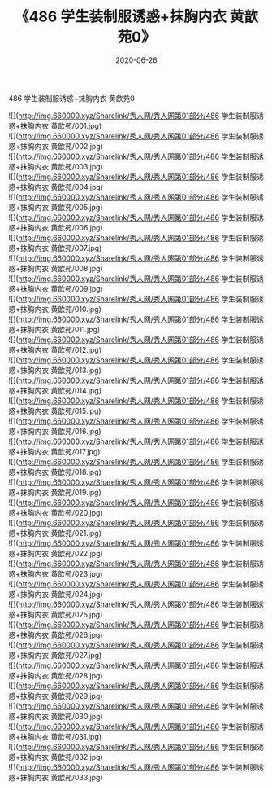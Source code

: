 ﻿---
layout: post
title:  《486 学生装制服诱惑+抹胸内衣 黄歆苑0》
date:   2020-06-26
img: http://img.660000.xyz/Sharelink/秀人网/秀人网第01部分/486 学生装制服诱惑+抹胸内衣 黄歆苑0/000.jpg
categories: [美女, 清纯, 唯美]
---

486 学生装制服诱惑+抹胸内衣 黄歆苑0

  ![](http://img.660000.xyz/Sharelink/秀人网/秀人网第01部分/486 学生装制服诱惑+抹胸内衣 黄歆苑/001.jpg) <br> ![](http://img.660000.xyz/Sharelink/秀人网/秀人网第01部分/486 学生装制服诱惑+抹胸内衣 黄歆苑/002.jpg) <br> ![](http://img.660000.xyz/Sharelink/秀人网/秀人网第01部分/486 学生装制服诱惑+抹胸内衣 黄歆苑/003.jpg) <br> ![](http://img.660000.xyz/Sharelink/秀人网/秀人网第01部分/486 学生装制服诱惑+抹胸内衣 黄歆苑/004.jpg) <br> ![](http://img.660000.xyz/Sharelink/秀人网/秀人网第01部分/486 学生装制服诱惑+抹胸内衣 黄歆苑/005.jpg) <br> ![](http://img.660000.xyz/Sharelink/秀人网/秀人网第01部分/486 学生装制服诱惑+抹胸内衣 黄歆苑/006.jpg) <br> ![](http://img.660000.xyz/Sharelink/秀人网/秀人网第01部分/486 学生装制服诱惑+抹胸内衣 黄歆苑/007.jpg) <br> ![](http://img.660000.xyz/Sharelink/秀人网/秀人网第01部分/486 学生装制服诱惑+抹胸内衣 黄歆苑/008.jpg) <br> ![](http://img.660000.xyz/Sharelink/秀人网/秀人网第01部分/486 学生装制服诱惑+抹胸内衣 黄歆苑/009.jpg) <br> ![](http://img.660000.xyz/Sharelink/秀人网/秀人网第01部分/486 学生装制服诱惑+抹胸内衣 黄歆苑/010.jpg) <br> ![](http://img.660000.xyz/Sharelink/秀人网/秀人网第01部分/486 学生装制服诱惑+抹胸内衣 黄歆苑/011.jpg) <br> ![](http://img.660000.xyz/Sharelink/秀人网/秀人网第01部分/486 学生装制服诱惑+抹胸内衣 黄歆苑/012.jpg) <br> ![](http://img.660000.xyz/Sharelink/秀人网/秀人网第01部分/486 学生装制服诱惑+抹胸内衣 黄歆苑/013.jpg) <br> ![](http://img.660000.xyz/Sharelink/秀人网/秀人网第01部分/486 学生装制服诱惑+抹胸内衣 黄歆苑/014.jpg) <br> ![](http://img.660000.xyz/Sharelink/秀人网/秀人网第01部分/486 学生装制服诱惑+抹胸内衣 黄歆苑/015.jpg) <br> ![](http://img.660000.xyz/Sharelink/秀人网/秀人网第01部分/486 学生装制服诱惑+抹胸内衣 黄歆苑/016.jpg) <br> ![](http://img.660000.xyz/Sharelink/秀人网/秀人网第01部分/486 学生装制服诱惑+抹胸内衣 黄歆苑/017.jpg) <br> ![](http://img.660000.xyz/Sharelink/秀人网/秀人网第01部分/486 学生装制服诱惑+抹胸内衣 黄歆苑/018.jpg) <br> ![](http://img.660000.xyz/Sharelink/秀人网/秀人网第01部分/486 学生装制服诱惑+抹胸内衣 黄歆苑/019.jpg) <br> ![](http://img.660000.xyz/Sharelink/秀人网/秀人网第01部分/486 学生装制服诱惑+抹胸内衣 黄歆苑/020.jpg) <br> ![](http://img.660000.xyz/Sharelink/秀人网/秀人网第01部分/486 学生装制服诱惑+抹胸内衣 黄歆苑/021.jpg) <br> ![](http://img.660000.xyz/Sharelink/秀人网/秀人网第01部分/486 学生装制服诱惑+抹胸内衣 黄歆苑/022.jpg) <br> ![](http://img.660000.xyz/Sharelink/秀人网/秀人网第01部分/486 学生装制服诱惑+抹胸内衣 黄歆苑/023.jpg) <br> ![](http://img.660000.xyz/Sharelink/秀人网/秀人网第01部分/486 学生装制服诱惑+抹胸内衣 黄歆苑/024.jpg) <br> ![](http://img.660000.xyz/Sharelink/秀人网/秀人网第01部分/486 学生装制服诱惑+抹胸内衣 黄歆苑/025.jpg) <br> ![](http://img.660000.xyz/Sharelink/秀人网/秀人网第01部分/486 学生装制服诱惑+抹胸内衣 黄歆苑/026.jpg) <br> ![](http://img.660000.xyz/Sharelink/秀人网/秀人网第01部分/486 学生装制服诱惑+抹胸内衣 黄歆苑/027.jpg) <br> ![](http://img.660000.xyz/Sharelink/秀人网/秀人网第01部分/486 学生装制服诱惑+抹胸内衣 黄歆苑/028.jpg) <br> ![](http://img.660000.xyz/Sharelink/秀人网/秀人网第01部分/486 学生装制服诱惑+抹胸内衣 黄歆苑/029.jpg) <br> ![](http://img.660000.xyz/Sharelink/秀人网/秀人网第01部分/486 学生装制服诱惑+抹胸内衣 黄歆苑/030.jpg) <br> ![](http://img.660000.xyz/Sharelink/秀人网/秀人网第01部分/486 学生装制服诱惑+抹胸内衣 黄歆苑/031.jpg) <br> ![](http://img.660000.xyz/Sharelink/秀人网/秀人网第01部分/486 学生装制服诱惑+抹胸内衣 黄歆苑/032.jpg) <br> ![](http://img.660000.xyz/Sharelink/秀人网/秀人网第01部分/486 学生装制服诱惑+抹胸内衣 黄歆苑/033.jpg) <br>